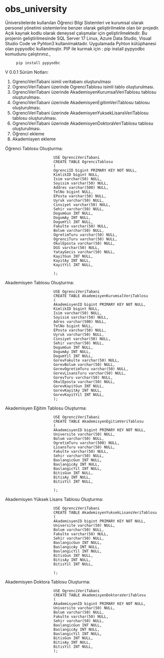 # obs_university
Üniversitelerde kullanılan Öğrenci Bilgi Sistemleri ve kurumsal olarak personel yönetimi sistemlerine benzer olarak geliştirilmekte olan bir projedir. Açık kaynak kodlu olarak deneysel çalışmalar için geliştirilmektedir. Bu projenin geliştirilmesinde SQL Server 17 Linux, Azure Data Studio, Visual Studio Code ve Pyhton3 kullanılmaktadır. Uygulamada Pyhton kütüphanesi olan pypyodbc kullanılmıştır. 
PIP ile kurmak için : pip install pypyodbc komudunu çalıştırınız.,

         pip install pypyodbc

V 0.0.1 Sürüm Notları:
  1. OgrenciVeriTabani isimli veritabanı oluşturulması
  2. OgrenciVeriTabani üzerinde OgrenciTablosu isimli tablo oluşturulması.
  3. OgrenciVeriTabani üzerinde AkademisyenKurumsalVeriTablosu tablosu oluşturulması.
  4. OgrenciVeriTabani üzerinde AkademisyenEgitimVeriTablosu tablosu oluşturulması.
  5. OgrenciVeriTabani üzerinde AkademisyenYuksekLisansVeriTablosu tablosu oluşturulması.
  6. OgrenciVeriTabani üzerinde AkademisyenDoktoraVeriTablosu tablosu oluşturulması.
  7. Öğrenci ekleme
  8. Akademisyen ekleme



Öğrenci Tablosu Olıuşturma:

                          USE OgrenciVeriTabani
                          CREATE TABLE OgrenciTablosu
                          (
                          OgrenciID bigint PRIMARY KEY NOT NULL,
                          KimlikID bigint NULL,
                          Isim varchar(50) NULL,
                          Soyisim varchar(50) NULL,
                          Addres varchar(500) NULL,
                          TelNo bigint NULL,
                          EPosta varchar(50) NULL,
                          Uyruk varchar(50) NULL,
                          Cinsiyet varchar(50) NULL,
                          Sehir varchar(50) NULL,
                          DogumGun INT NULL,
                          DogumAy INT NULL,
                          DogumYil INT NULL,
                          Fakulte varchar(50) NULL,
                          Bolum varchar(50) NULL,
                          OgretimTuru varchar(50) NULL,
                          OgrenciTuru varchar(50) NULL,
                          OkulEposta varchar(50) NULL,
                          DGS varchar(50) NULL,
                          YatayGecis varchar(50) NULL,
                          KayitGun INT NULL,
                          KayitAy INT NULL,
                          KayitYil INT NULL,

                          );
Akademisyen Tablosu Olıuşturma:

                          USE OgrenciVeriTabani
                          CREATE TABLE AkademisyenKurumsalVeriTablosu
                          (
                          AkademisyenID bigint PRIMARY KEY NOT NULL,
                          KimlikID bigint NULL,
                          Isim varchar(50) NULL,
                          Soyisim varchar(50) NULL,
                          Adres varchar(500) NULL,
                          TelNo bigint NULL,
                          EPosta varchar(50) NULL,
                          Uyruk varchar(50) NULL,
                          Cinsiyet varchar(50) NULL,
                          Sehir varchar(50) NULL,
                          DogumGun INT NULL,
                          DogumAy INT NULL,
                          DogumYil INT NULL,
                          GorevFakulte varchar(50) NULL,
                          GorevBolum varchar(50) NULL,
                          GorevOgretimTuru varchar(50) NULL,
                          GorevLisansTuru varchar(50) NULL,
                          GorevTuru varchar(50) NULL,
                          OkulEposta varchar(50) NULL,
                          GorevKayitGun INT NULL,
                          GorevKayitAy INT NULL,
                          GorevKayitYil INT NULL,
                          );
                          
Akademisyen Eğitim Tablosu Oluşturma:

                          USE OgrenciVeriTabani
                          CREATE TABLE AkademisyenEgitimVeriTablosu
                          (
                          AkademisyenID bigint PRIMARY KEY NOT NULL,
                          Universite varchar(50) NULL,
                          Bolum varchar(50) NULL,
                          OgretimTuru varchar(500) NULL,
                          LisansTuru varchar(50) NULL,
                          Fakulte varchar(50) NULL,
                          Sehir varchar(50) NULL,
                          BaslangicGun INT NULL,
                          BaslangicAy INT NULL,
                          BaslangicYil INT NULL,
                          BitisGun INT NULL,
                          BitisAy INT NULL,
                          BitisYil INT NULL,

                          );
Akademisyen Yüksek Lisans Tablosu Oluşturma:

                          USE OgrenciVeriTabani
                          CREATE TABLE AkademisyenYuksekLisansVeriTablosu
                          (
                          AkademisyenID bigint PRIMARY KEY NOT NULL,
                          Universite varchar(50) NULL,
                          Bolum varchar(50) NULL,
                          Fakulte varchar(50) NULL,
                          Sehir varchar(50) NULL,
                          BaslangicGun INT NULL,
                          BaslangicAy INT NULL,
                          BaslangicYil INT NULL,
                          BitisGun INT NULL,
                          BitisAy INT NULL,
                          BitisYil INT NULL,

                          );
                          
Akademisyen Doktora Tablosu Oluşturma:

                          USE OgrenciVeriTabani
                          CREATE TABLE AkademisyenDoktoraVeriTablosu
                          (
                          AkademisyenID bigint PRIMARY KEY NOT NULL,
                          Universite varchar(50) NULL,
                          Bolum varchar(50) NULL,
                          Fakulte varchar(50) NULL,
                          Sehir varchar(50) NULL,
                          BaslangicGun INT NULL,
                          BaslangicAy INT NULL,
                          BaslangicYil INT NULL,
                          BitisGun INT NULL,
                          BitisAy INT NULL,
                          BitisYil INT NULL,
                          );
